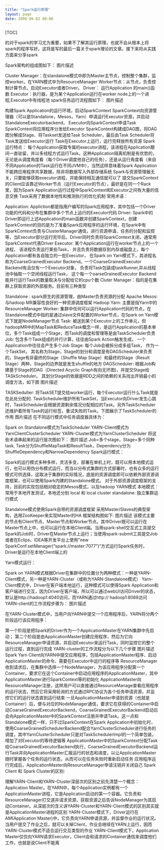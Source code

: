 ```yaml
---
title: "Spark运行原理"
layout: page
date: 2099-06-02 00:00
---
```


[TOC]

的对于spark的学习尤为重要，如果不了解其运行原理，也就不会从根本上将spark的程序写好。这将是写的最后一篇关于spark理论的文章。接下来将从实践方面来分享spark

Spark架构的组成图如下：
图片描述

Cluster Manager：在standalone模式中即为Master主节点，控制整个集群，监控worker。在YARN模式中为ResourceManager
Worker节点：从节点，负责控制计算节点，启动Executor或者Driver。
Driver： 运行Application 的main()函数
Executor：执行器，是为某个Application运行在worker node上的一个进程,Executor中有线程池
spark任务运行流程图如下：
图片描述

构建Spark Application的运行环境，启动SparkContext
SparkContext向资源管理器（可以是Standalone，Mesos，Yarn）申请运行Executor资源，并启动StandaloneExecutorbackend，
Executor向SparkContext申请Task
SparkContext将应用程序分发给Executor
SparkContext构建成DAG图，将DAG图分解成Stage、将Taskset发送给Task Scheduler，最后由Task Scheduler将Task发送给Executor运行
Task在Executor上运行，运行完释放所有资源
Spark运行特点：
每个Application获取专属的executor进程，该进程在Application期间一直驻留，并以多线程方式运行Task。这种Application隔离机制是有优势的，无论是从调度角度看（每个Driver调度他自己的任务），还是从运行角度看（来自不同Application的Task运行在不同JVM中），当然这样意味着Spark Application不能跨应用程序共享数据，除非将数据写入外部存储系统
Spark与资源管理器无关，只要能够获取executor进程，并能保持相互通信就可以了
提交SparkContext的Client应该靠近Worker节点（运行Executor的节点），最好是在同一个Rack里，因为Spark Application运行过程中SparkContext和Executor之间有大量的信息交换
Task采用了数据本地性和推测执行的优化机制
常用术语：

Application: Appliction都是指用户编写的Spark应用程序，其中包括一个Driver功能的代码和分布在集群中多个节点上运行的Executor代码
Driver: Spark中的Driver即运行上述Application的main函数并创建SparkContext，创建SparkContext的目的是为了准备Spark应用程序的运行环境，在Spark中有SparkContext负责与ClusterManager通信，进行资源申请、任务的分配和监控等，当Executor部分运行完毕后，Driver同时负责将SparkContext关闭，通常用SparkContext代表Driver
Executor: 某个Application运行在worker节点上的一个进程， 该进程负责运行某些Task， 并且负责将数据存到内存或磁盘上，每个Application都有各自独立的一批Executor， 在Spark on Yarn模式下，其进程名称为CoarseGrainedExecutor Backend。一个CoarseGrainedExecutor Backend有且仅有一个Executor对象， 负责将Task包装成taskRunner,并从线程池中抽取一个空闲线程运行Task， 这个每一个oarseGrainedExecutor Backend能并行运行Task的数量取决与分配给它的cpu个数
Cluter Manager：指的是在集群上获取资源的外部服务。目前有三种类型

Standalone : spark原生的资源管理，由Master负责资源的分配
Apache Mesos:与hadoop MR兼容性良好的一种资源调度框架
Hadoop Yarn: 主要是指Yarn中的ResourceManager
Worker: 集群中任何可以运行Application代码的节点，在Standalone模式中指的是通过slave文件配置的Worker节点，在Spark on Yarn模式下就是NodeManager节点
Task: 被送到某个Executor上的工作单元，但hadoopMR中的MapTask和ReduceTask概念一样，是运行Application的基本单位，多个Task组成一个Stage，而Task的调度和管理等是由TaskScheduler负责
Job: 包含多个Task组成的并行计算，往往由Spark Action触发生成， 一个Application中往往会产生多个Job
Stage: 每个Job会被拆分成多组Task， 作为一个TaskSet， 其名称为Stage，Stage的划分和调度是有DAGScheduler来负责的，Stage有非最终的Stage（Shuffle Map Stage）和最终的Stage（Result Stage）两种，Stage的边界就是发生shuffle的地方
DAGScheduler: 根据Job构建基于Stage的DAG（Directed Acyclic Graph有向无环图)，并提交Stage给TASkScheduler。 其划分Stage的依据是RDD之间的依赖的关系找出开销最小的调度方法，如下图
图片描述

TASKSedulter: 将TaskSET提交给worker运行，每个Executor运行什么Task就是在此处分配的. TaskScheduler维护所有TaskSet，当Executor向Driver发生心跳时，TaskScheduler会根据资源剩余情况分配相应的Task。另外TaskScheduler还维护着所有Task的运行标签，重试失败的Task。下图展示了TaskScheduler的作用
图片描述
在不同运行模式中任务调度器具体为：

Spark on Standalone模式为TaskScheduler
YARN-Client模式为YarnClientClusterScheduler
YARN-Cluster模式为YarnClusterScheduler
将这些术语串起来的运行层次图如下：
图片描述
Job=多个stage，Stage=多个同种task, Task分为ShuffleMapTask和ResultTask，Dependency分为ShuffleDependency和NarrowDependency
Spark运行模式：

Spark的运行模式多种多样，灵活多变，部署在单机上时，既可以用本地模式运行，也可以用伪分布模式运行，而当以分布式集群的方式部署时，也有众多的运行模式可供选择，这取决于集群的实际情况，底层的资源调度即可以依赖外部资源调度框架，也可以使用Spark内建的Standalone模式。
对于外部资源调度框架的支持，目前的实现包括相对稳定的Mesos模式，以及hadoop YARN模式
本地模式：常用于本地开发测试，本地还分别 local 和 local cluster
standalone: 独立集群运行模式

Standalone模式使用Spark自带的资源调度框架
采用Master/Slaves的典型架构，选用ZooKeeper来实现Master的HA
框架结构图如下:
图片描述
该模式主要的节点有Client节点、Master节点和Worker节点。其中Driver既可以运行在Master节点上中，也可以运行在本地Client端。当用spark-shell交互式工具提交Spark的Job时，Driver在Master节点上运行；当使用spark-submit工具提交Job或者在Eclips、IDEA等开发平台上使用”new SparkConf.setManager(“spark://master:7077”)”方式运行Spark任务时，Driver是运行在本地Client端上的

Yarn模式运行：

Spark on YARN模式根据Driver在集群中的位置分为两种模式：一种是YARN-Client模式，另一种是YARN-Cluster（或称为YARN-Standalone模式）
Yarn-Client模式中，Driver在客户端本地运行，这种模式可以使得Spark Application和客户端进行交互，因为Driver在客户端，所以可以通过webUI访问Driver的状态，默认是http://hadoop1:4040访问，而YARN通过http:// hadoop1:8088访问
YARN-client的工作流程步骤为：
图片描述

在YARN-Cluster模式中，当用户向YARN中提交一个应用程序后，YARN将分两个阶段运行该应用程序：

第一个阶段是把Spark的Driver作为一个ApplicationMaster在YARN集群中先启动；
第二个阶段是由ApplicationMaster创建应用程序，然后为它向ResourceManager申请资源，并启动Executor来运行Task，同时监控它的整个运行过程，直到运行完成
YARN-cluster的工作流程分为以下几个步骤
图片描述
Spark Yarn Client向YARN中提交应用程序，包括ApplicationMaster程序、启动ApplicationMaster的命令、需要在Executor中运行的程序等
ResourceManager收到请求后，在集群中选择一个NodeManager，为该应用程序分配第一个Container，要求它在这个Container中启动应用程序的ApplicationMaster，其中ApplicationMaster进行SparkContext等的初始化
ApplicationMaster向ResourceManager注册，这样用户可以直接通过ResourceManage查看应用程序的运行状态，然后它将采用轮询的方式通过RPC协议为各个任务申请资源，并监控它们的运行状态直到运行结束
一旦ApplicationMaster申请到资源（也就是Container）后，便与对应的NodeManager通信，要求它在获得的Container中启动CoarseGrainedExecutorBackend，CoarseGrainedExecutorBackend启动后会向ApplicationMaster中的SparkContext注册并申请Task。这一点和Standalone模式一样，只不过SparkContext在Spark Application中初始化时，使用CoarseGrainedSchedulerBackend配合YarnClusterScheduler进行任务的调度，其中YarnClusterScheduler只是对TaskSchedulerImpl的一个简单包装，增加了对Executor的等待逻辑等
ApplicationMaster中的SparkContext分配Task给CoarseGrainedExecutorBackend执行，CoarseGrainedExecutorBackend运行Task并向ApplicationMaster汇报运行的状态和进度，以让ApplicationMaster随时掌握各个任务的运行状态，从而可以在任务失败时重新启动任务
应用程序运行完成后，ApplicationMaster向ResourceManager申请注销并关闭自己
Spark Client 和 Spark Cluster的区别:

理解YARN-Client和YARN-Cluster深层次的区别之前先清楚一个概念：Application Master。在YARN中，每个Application实例都有一个ApplicationMaster进程，它是Application启动的第一个容器。它负责和ResourceManager打交道并请求资源，获取资源之后告诉NodeManager为其启动Container。从深层次的含义讲YARN-Cluster和YARN-Client模式的区别其实就是ApplicationMaster进程的区别
YARN-Cluster模式下，Driver运行在AM(Application Master)中，它负责向YARN申请资源，并监督作业的运行状况。当用户提交了作业之后，就可以关掉Client，作业会继续在YARN上运行，因而YARN-Cluster模式不适合运行交互类型的作业
YARN-Client模式下，Application Master仅仅向YARN请求Executor，Client会和请求的Container通信来调度他们工作，也就是说Client不能离